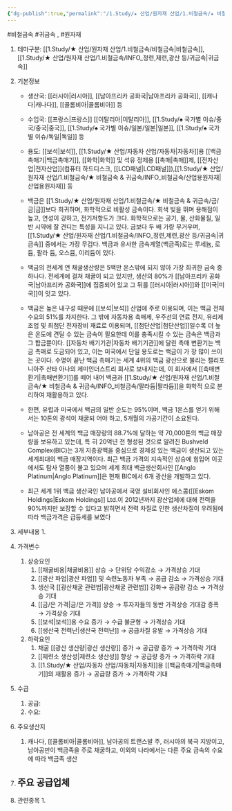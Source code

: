 ```yaml
---
{"dg-publish":true,"permalink":"/1.Study/★ 산업/원자재 산업/1.비철금속/★ 비철금속 & 귀금속/INFO_비철금속/백금/","created":"2024-11-20T21:02:28.600+09:00","updated":"2025-06-03T20:07:20.412+09:00"}
---
```


#비철금속 #귀금속 , #원자재 

1. 테마구분: [[1.Study/★ 산업/원자재 산업/1.비철금속/비철금속\|비철금속]],[[1.Study/★ 산업/원자재 산업/1.비철금속/INFO_정련,제련,광산 등/귀금속\|귀금속]]

1. 기본정보

	- 생산국: [[러시아\|러시아]], [[남아프리카 공화국\|남아프리카 공화국]], [[캐나다\|캐나다]], [[콜롬비아\|콜롬비아]] 등
	- 수입국:  [[프랑스\|프랑스]] [[이탈리아\|이탈리아]], [[1.Study/♠ 국가별 이슈/중국/중국\|중국]], [[1.Study/♠ 국가별 이슈/일본/일본\|일본]], [[1.Study/♠ 국가별 이슈/독일\|독일]] 등
	- 용도: [[보석\|보석]], [[1.Study/★ 산업/자동차 산업/자동차\|자동차]]용 [[백금촉매기\|백금촉매기]], [[화학\|화학]] 및 석유 정제용 [[촉매\|촉매]]제, [[전자산업\|전자산업]](컴퓨터 하드디스크, [[LCD패널\|LCD패널]]),[[1.Study/★ 산업/원자재 산업/1.비철금속/★ 비철금속 & 귀금속/INFO_비철금속/산업용원자재\|산업용원자재]] 등

	- 백금은 [[1.Study/★ 산업/원자재 산업/1.비철금속/★ 비철금속 & 귀금속/금/금\|금]]보다 희귀하며, 화학적으로 비활성 금속이다. 회색 빛을 뛰며 용해점이 높고, 연성이 강하고, 전기저항도가 크다. 화학적으로는 공기, 물, 산화물질, 일반 시약에 잘 견디는 특성을 지니고 있다. 금보다 두 배 가량 무거우며, [[1.Study/★ 산업/원자재 산업/1.비철금속/INFO_정련,제련,광산 등/귀금속\|귀금속]] 중에서는 가장 무겁다. 백금과 유사한 금속계열(백금족)로는 루세늄, 로듐, 팔라 듐, 오스뮴, 이리듐이 있다. 
	- 백금의 전세계 연 채굴생산량은 5백만 온스밖에 되지 않아 가장 희귀한 금속 중 하나다. 전세계에 걸쳐 채굴이 되고 있지만, 생산의 80%가 [[남아프리카 공화국\|남아프리카 공화국]]에 집중되어 있고 그 뒤를 [[러시아\|러시아]]와 [[미국\|미국]]이 잇고 있다. 
	- 백금은 높은 내구성 때문에 [[보석\|보석]] 산업에 주로 이용되며, 이는 백금 전체 수요의 51%를 차지한다. 그 밖에 자동차용 촉매제, 우주선의 연료 전지, 유리제조업 및 최첨단 전자장비 재료로 이용되며, [[첨단산업\|첨단산업]]일수록 더 높은 온도에 견딜 수 있는 금속이 필요한데 이를 충족시킬 수 있는 금속은 백금과 그 합금뿐이다. [[자동차 배기기관\|자동차 배기기관]]에 달린 촉매 변환기는 백금 촉매로 도금되어 있고, 이는 미국에서 단일 용도로는 백금이 가 장 많이 쓰이는 곳이다. 수명이 끝난 백금 촉매기는 세계 4위의 백금 광산으로 불리는 캘리포니아주 산타 아나의 제미인더스트리 회사로 보내지는데, 이 회사에서 [[촉매변환기\|촉매변환기]]를 떼어 내어 백금과 [[1.Study/★ 산업/원자재 산업/1.비철금속/★ 비철금속 & 귀금속/INFO_비철금속/팔라듐\|팔라듐]]을 화학적 으로 분리하여 재활용하고 있다. 
	- 한편, 유럽과 미국에서 백금의 일반 순도는 95%이며, 백금 1온스를 얻기 위해서는 10톤의 광석이 채굴되 어야 하고, 5개월의 가공기간이 소요된다. 
	- 남아공은 전 세계의 백금 매장량의 88.7%에 달하는 약 70,000톤의 백금 매장량을 보유하고 있는데, 특 히 20억년 전 형성된 것으로 알려진 Bushveld Complex(BIC)는 3개 지층광맥을 중심으로 경제성 있는 백금이 생산되고 있는 세계최대의 백금 매장지역이다. 최근 백금 가격의 지속적인 상승에 힘입어 이곳에서도 탐사 열풍이 불고 있으며 세계 최대 백금생산회사인 [[Anglo Platinum\|Anglo Platinum]]은 현재 BIC에서 6개 광산을 개발하고 있다. 
	- 최근 세계 1위 백금 생산국인 남아공에서 국영 설비회사인 에스콤([[Eskom Holdings\|Eskom Holdings]] Ltd.이 2012년까지 광산업체에 대해 전력을 90%까지만 보장할 수 있다고 밝히면서 전력 차질로 인한 생산차질이 우려됨에 따라 백금가격은 급등세를 보였다



1. 세부내용
	1. 
	




1. 가격변수
	1. 상승요인
		1. [[채굴비용\|채굴비용]] 상승 → 단위당 수익감소 → 가격상승 기대 
		2. [[광산 파업\|광산 파업]] 및 숙련노동자 부족 → 공급 감소 → 가격상승 기대 
		3. 생산국 [[광산채굴 관련법\|광산채굴 관련법]] 강화→ 공급량 감소 → 가격상승 기대
		4. [[금/은 가격\|금/은 가격]] 상승 → 투자자들의 동반 가격상승 기대감 증폭 → 가격상승 기대 
		5. [[보석\|보석]]용 수요 증가 → 수급 불균형 → 가격상승 기대 
		6. [[생산국 전력난\|생산국 전력난]] → 공급차질 유발 → 가격상승 기대
	2. 하락요인
		1. 채굴 [[광산 생산량\|광산 생산량]] 증가 → 공급량 증가 → 가격하락 기대 
		2. [[제련소 생산성\|제련소 생산성]] 향상 → 공급량 증가 → 가격하락 기대 
		3. [[1.Study/★ 산업/자동차 산업/자동차\|자동차]]용 [[백금촉매기\|백금촉매기]]의 재활용 증가 → 공급량 증가 → 가격하락 기대



1. 수급
	1. 공급:
	2. 수요:




1. 주요생산지
	1. 캐나다, [[콜롬비아\|콜롬비아]], 남아공의 트랜스발 주, 러시아의 북극 지방이고, 남아공만이 백금족을 주로 채굴하고, 이외의 나라에서는 다른 주요 금속의 수요에 따라 백금족 생산




1. 주요 공급업체
	- 



1. 관련종목
	1. 